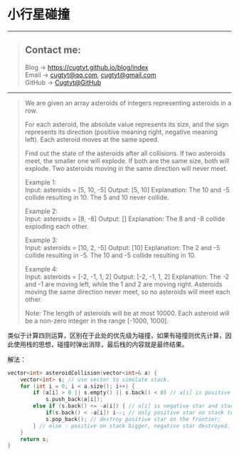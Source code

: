 # 小行星碰撞

---
> ## Contact me:
> Blog -> <https://cugtyt.github.io/blog/index>  
> Email -> <cugtyt@qq.com>, <cugtyt@gmail.com>  
> GitHub -> [Cugtyt@GitHub](https://github.com/Cugtyt)

---
>  We are given an array asteroids of integers representing asteroids in a row.
>
> For each asteroid, the absolute value represents its size, and the sign represents its direction (positive meaning right, negative meaning left). Each asteroid moves at the same speed.
> 
> Find out the state of the asteroids after all collisions. If two asteroids meet, the smaller one will explode. If both are the same size, both will explode. Two asteroids moving in the same direction will never meet.
> 
> Example 1:  
> Input: 
> asteroids = [5, 10, -5]
> Output: [5, 10]
> Explanation: 
> The 10 and -5 collide resulting in 10.  The 5 and 10 never collide.
> 
> Example 2:  
> Input: 
> asteroids = [8, -8]
> Output: []
> Explanation: 
> The 8 and -8 collide exploding each other.
> 
> Example 3:  
> Input: 
> asteroids = [10, 2, -5]
> Output: [10]
> Explanation: 
> The 2 and -5 collide resulting in -5.  The 10 and -5 collide resulting in 10.
> 
> Example 4:  
> Input: 
> asteroids = [-2, -1, 1, 2]
> Output: [-2, -1, 1, 2]
> Explanation: 
> The -2 and -1 are moving left, while the 1 and 2 are moving right.
> Asteroids moving the same direction never meet, so no asteroids will meet each other.
> 
> Note:
> The length of asteroids will be at most 10000.
> Each asteroid will be a non-zero integer in the range [-1000, 1000].

类似于计算四则运算，区别在于此处的优先级为碰撞，如果有碰撞则优先计算，因此使用栈的思想，碰撞时弹出消除，最后栈的内容就是最终结果。

解法：

``` c++
vector<int> asteroidCollision(vector<int>& a) {
    vector<int> s; // use vector to simulate stack.
    for (int i = 0; i < a.size(); i++) {
        if (a[i] > 0 || s.empty() || s.back() < 0) // a[i] is positive star or a[i] is negative star and there is no positive on stack
            s.push_back(a[i]);
        else if (s.back() <= -a[i]) { // a[i] is negative star and stack top is positive star
            if(s.back() < -a[i]) i--; // only positive star on stack top get destroyed, stay on i to check more on stack.
            s.pop_back(); // destroy positive star on the frontier;
        } // else : positive on stack bigger, negative star destroyed.
    }
    return s;
}
```